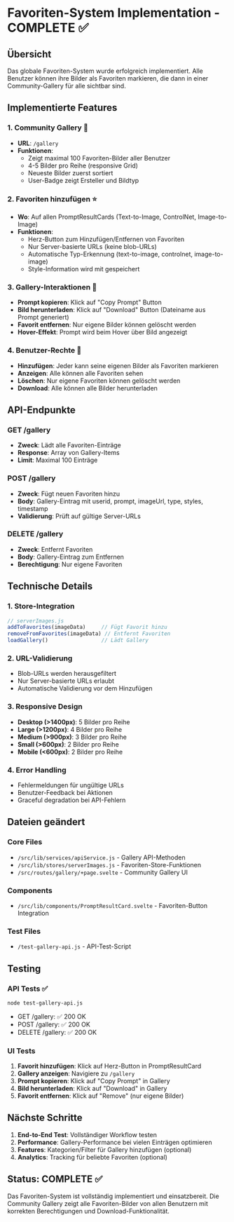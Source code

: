 # Favoriten-System Implementation - COMPLETE ✅

## Übersicht
Das globale Favoriten-System wurde erfolgreich implementiert. Alle Benutzer können ihre Bilder als Favoriten markieren, die dann in einer Community-Gallery für alle sichtbar sind.

## Implementierte Features

### 1. **Community Gallery** 📸
- **URL**: `/gallery`
- **Funktionen**: 
  - Zeigt maximal 100 Favoriten-Bilder aller Benutzer
  - 4-5 Bilder pro Reihe (responsive Grid)
  - Neueste Bilder zuerst sortiert
  - User-Badge zeigt Ersteller und Bildtyp

### 2. **Favoriten hinzufügen** ⭐
- **Wo**: Auf allen PromptResultCards (Text-to-Image, ControlNet, Image-to-Image)
- **Funktionen**:
  - Herz-Button zum Hinzufügen/Entfernen von Favoriten
  - Nur Server-basierte URLs (keine blob-URLs)
  - Automatische Typ-Erkennung (text-to-image, controlnet, image-to-image)
  - Style-Information wird mit gespeichert

### 3. **Gallery-Interaktionen** 🎯
- **Prompt kopieren**: Klick auf "Copy Prompt" Button
- **Bild herunterladen**: Klick auf "Download" Button (Dateiname aus Prompt generiert)
- **Favorit entfernen**: Nur eigene Bilder können gelöscht werden
- **Hover-Effekt**: Prompt wird beim Hover über Bild angezeigt

### 4. **Benutzer-Rechte** 🔐
- **Hinzufügen**: Jeder kann seine eigenen Bilder als Favoriten markieren
- **Anzeigen**: Alle können alle Favoriten sehen
- **Löschen**: Nur eigene Favoriten können gelöscht werden
- **Download**: Alle können alle Bilder herunterladen

## API-Endpunkte

### GET /gallery
- **Zweck**: Lädt alle Favoriten-Einträge
- **Response**: Array von Gallery-Items
- **Limit**: Maximal 100 Einträge

### POST /gallery  
- **Zweck**: Fügt neuen Favoriten hinzu
- **Body**: Gallery-Eintrag mit userid, prompt, imageUrl, type, styles, timestamp
- **Validierung**: Prüft auf gültige Server-URLs

### DELETE /gallery
- **Zweck**: Entfernt Favoriten
- **Body**: Gallery-Eintrag zum Entfernen
- **Berechtigung**: Nur eigene Favoriten

## Technische Details

### 1. **Store-Integration**
```javascript
// serverImages.js
addToFavorites(imageData)     // Fügt Favorit hinzu
removeFromFavorites(imageData) // Entfernt Favoriten
loadGallery()                 // Lädt Gallery
```

### 2. **URL-Validierung**
- Blob-URLs werden herausgefiltert
- Nur Server-basierte URLs erlaubt
- Automatische Validierung vor dem Hinzufügen

### 3. **Responsive Design**
- **Desktop (>1400px)**: 5 Bilder pro Reihe
- **Large (>1200px)**: 4 Bilder pro Reihe  
- **Medium (>900px)**: 3 Bilder pro Reihe
- **Small (>600px)**: 2 Bilder pro Reihe
- **Mobile (<600px)**: 2 Bilder pro Reihe

### 4. **Error Handling**
- Fehlermeldungen für ungültige URLs
- Benutzer-Feedback bei Aktionen
- Graceful degradation bei API-Fehlern

## Dateien geändert

### Core Files
- `/src/lib/services/apiService.js` - Gallery API-Methoden
- `/src/lib/stores/serverImages.js` - Favoriten-Store-Funktionen
- `/src/routes/gallery/+page.svelte` - Community Gallery UI

### Components  
- `/src/lib/components/PromptResultCard.svelte` - Favoriten-Button Integration

### Test Files
- `/test-gallery-api.js` - API-Test-Script

## Testing

### API Tests ✅
```bash
node test-gallery-api.js
```
- GET /gallery: ✅ 200 OK
- POST /gallery: ✅ 200 OK  
- DELETE /gallery: ✅ 200 OK

### UI Tests
1. **Favorit hinzufügen**: Klick auf Herz-Button in PromptResultCard
2. **Gallery anzeigen**: Navigiere zu `/gallery`
3. **Prompt kopieren**: Klick auf "Copy Prompt" in Gallery
4. **Bild herunterladen**: Klick auf "Download" in Gallery
5. **Favorit entfernen**: Klick auf "Remove" (nur eigene Bilder)

## Nächste Schritte

1. **End-to-End Test**: Vollständiger Workflow testen
2. **Performance**: Gallery-Performance bei vielen Einträgen optimieren
3. **Features**: Kategorien/Filter für Gallery hinzufügen (optional)
4. **Analytics**: Tracking für beliebte Favoriten (optional)

## Status: COMPLETE ✅

Das Favoriten-System ist vollständig implementiert und einsatzbereit. Die Community Gallery zeigt alle Favoriten-Bilder von allen Benutzern mit korrekten Berechtigungen und Download-Funktionalität.
